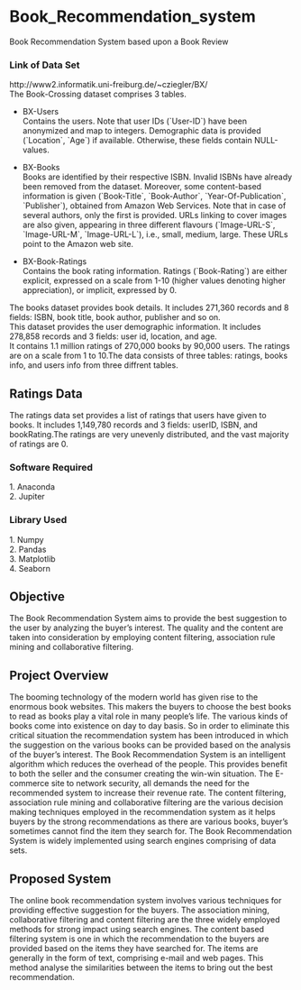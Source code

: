 # Book_Recommendation_system
Book Recommendation System based upon a Book Review

<h3>Link of Data Set</h3>
http://www2.informatik.uni-freiburg.de/~cziegler/BX/ <br>
The Book-Crossing dataset comprises 3 tables.
<ul style="list-style-type:disc;">
  <li>BX-Users</li>
Contains the users. Note that user IDs (`User-ID`) have been anonymized and map to integers. Demographic data is provided (`Location`, `Age`) if available. Otherwise, these fields contain NULL-values.
 </ul>
 
 <ul style="list-style-type:disc;">
  <li>BX-Books</li>
Books are identified by their respective ISBN. Invalid ISBNs have already been removed from the dataset. Moreover, some content-based information is given (`Book-Title`, `Book-Author`, `Year-Of-Publication`, `Publisher`), obtained from Amazon Web Services. Note that in case of several authors, only the first is provided. URLs linking to cover images are also given, appearing in three different flavours (`Image-URL-S`, `Image-URL-M`, `Image-URL-L`), i.e., small, medium, large. These URLs point to the Amazon web site.
 </ul>

<ul style="list-style-type:disc;">
  <li>BX-Book-Ratings</li>
Contains the book rating information. Ratings (`Book-Rating`) are either explicit, expressed on a scale from 1-10 (higher values denoting higher appreciation), or implicit, expressed by 0.
 </ul>


The books dataset provides book details. It includes 271,360 records and 8 fields: ISBN, book title, book author, publisher and so on.<br>This dataset provides the user demographic information. It includes 278,858 records and 3 fields: user id, location, and age.
<br>
It contains 1.1 million ratings of 270,000 books by 90,000 users. The ratings are on a scale from 1 to 10.The data consists of three tables: ratings, books info, and users info from three diffrent tables.
 
 <h2>Ratings Data</h2>
 The ratings data set provides a list of ratings that users have given to books. It includes 1,149,780 records and 3 fields: userID, ISBN, and bookRating.The ratings are very unevenly distributed, and the vast majority of ratings are 0.<br>

<h3>Software Required</h3>
1. Anaconda <br>
2. Jupiter  </br>

<h3>Library Used</h3>
1. Numpy  <br>
2. Pandas <br>
3. Matplotlib  <br>
4. Seaborn  <br>

<h2>Objective</h2>
 The Book Recommendation System aims to provide the best suggestion to the user by analyzing the buyer’s interest. The quality and the content are taken into consideration by employing content filtering, association rule mining and collaborative filtering.

<h2>Project Overview</h2>
 The booming technology of the modern world has given rise to the enormous book websites. This makers the buyers to choose the best books to read as books play a vital role in many people’s life. The various kinds of books come into existence on day to day basis. So in order to eliminate this critical situation the recommendation system has been introduced in which the suggestion on the various books can be provided based on the analysis of the buyer’s interest. The Book Recommendation System is an intelligent algorithm which reduces the overhead of the people. This provides benefit to both the seller and the consumer creating the win-win situation. The E-commerce site to network security, all demands the need for the recommended system to increase their revenue rate. The content filtering, association rule mining and collaborative filtering are the various decision making techniques employed in the recommendation system as it helps buyers by the strong recommendations as there are various books, buyer’s sometimes cannot find the item they search for. The Book Recommendation System is widely implemented using search engines comprising of data sets.

<h2>Proposed System</h2>
The online book recommendation system involves various techniques for providing effective suggestion for the buyers. The association mining, collaborative filtering and content filtering are the three widely employed methods for strong impact using search engines.  The content based filtering system is one in which the recommendation to the buyers are provided based on the items they have searched for. The items are generally in the form of text, comprising e-mail and web pages. This method analyse the similarities between the items to bring out the best recommendation.
